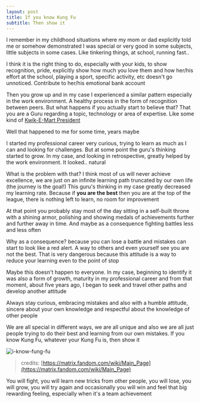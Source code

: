 ```yaml
---
layout: post
title: If you know Kung Fu
subtitle: Then show it
---
```


I remember in my childhood situations where my mom or dad explicitly told me or somehow demonstrated I was special or very good in some subjects, little subjects in some cases. Like tinkering things, at school, running fast..

I think it is the right thing to do, especially with your kids, to show recognition, pride, explicitly show how much you love them and how her/his effort at the school, playing a sport, specific activity, etc doesn't go unnoticed. Contribute to her/his emotional bank account

Then you grow up and in my case I experienced a similar pattern especially in the work environment. A healthy process in the form of recognition between peers. But what happens if you actually start to believe that? That you are a Guru regarding a topic, technology or area of expertise. Like some kind of [Kwik-E-Mart President](https://simpsons.fandom.com/wiki/Kwik-E-Mart_President)

Well that happened to me for some time, years maybe

I started my professional career very curious, trying to learn as much as I can and looking for challenges. But at some point the guru's thinking started to grow. In my case, and looking in retrospective, greatly helped by the work environment. It looked.. natural

What is the problem with that? I think most of us will never achieve excellence, we are just on an infinite learning path truncated by our own life (the journey is the goal!) This guru's thinking in my case greatly decreased my learning rate. Because if **you are the best** then you are at the top of the league, there is nothing left to learn, no room for improvement

 At that point you probably stay most of the day sitting in a self-built throne with a shining armor, polishing and showing medals of achievements further and further away in time. And maybe as a consequence fighting battles less and less often

Why as a consequence? because you can lose a battle and mistakes can start to look like a red alert. A way to others and even yourself see you are not the best. That is very dangerous because this attitude is a way to reduce your learning even to the point of stop

Maybe this doesn't happen to everyone. In my case, beginning to identify it was also a form of growth, maturity in my professional career and from that moment, about five years ago, I began to seek and travel other paths and develop another attitude

Always stay curious, embracing mistakes and also with a humble attitude, sincere about your own knowledge and respectful about the knowledge of other people

We are all special in different ways, we are all unique and also we are all just people trying to do their best and learning from our own mistakes. If you know Kung Fu, whatever your Kung Fu is, then show it

![i-know-fung-fu](https://cdna.artstation.com/p/assets/images/images/007/415/052/large/renita-alcordo-ahhhhh-2.jpg)
> credits: [https://matrix.fandom.com/wiki/Main_Page](https://matrix.fandom.com/wiki/Main_Page)

You will fight, you will learn new tricks from other people, you will lose, you will grow, you will try again and occasionally you will win and feel that big rewarding feeling, especially when it's a team achievement